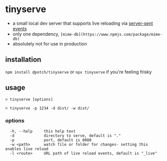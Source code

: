 # tinyserve

* a small local dev server that supports live reloading via [server-sent events](https://developer.mozilla.org/en-US/docs/Web/API/Server-sent_events)
* only one dependency, `[mime-db](https://www.npmjs.com/package/mime-db)`
* absolutely not for use in production

## installation

`npm install @potch/tinyserve` or `npx tinyserve` if you're feeling frisky

## usage

`> tinyserve [options]`

`> tinyserve -p 1234 -d dist/ -w dist/`

### options
```
  -h, --help     this help text
  -d             directory to serve, default is "."
  -p             port, default is 8080
  -w <path>      watch file or folder for changes- setting this enables live reload
  -l <route>     URL path of live reload events, default is "_live"
```
